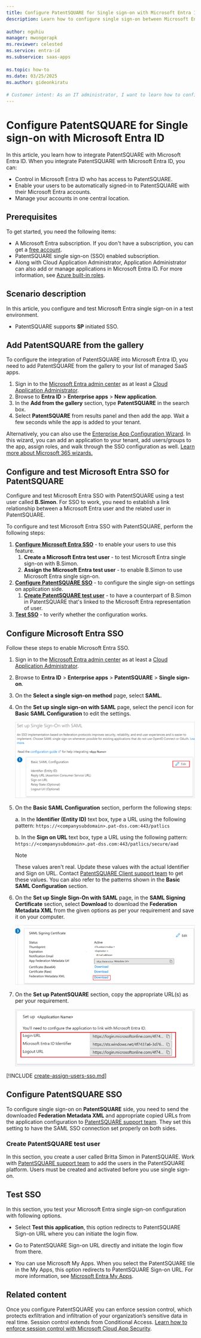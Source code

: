 ```yaml
---
title: Configure PatentSQUARE for Single sign-on with Microsoft Entra ID
description: Learn how to configure single sign-on between Microsoft Entra ID and PatentSQUARE.

author: nguhiu
manager: mwongerapk
ms.reviewer: celested
ms.service: entra-id
ms.subservice: saas-apps

ms.topic: how-to
ms.date: 03/25/2025
ms.author: gideonkiratu

# Customer intent: As an IT administrator, I want to learn how to configure single sign-on between Microsoft Entra ID and PatentSQUARE so that I can control who has access to PatentSQUARE, enable automatic sign-in with Microsoft Entra accounts, and manage my accounts in one central location.
---
```

# Configure PatentSQUARE for Single sign-on with Microsoft Entra ID

In this article,  you learn how to integrate PatentSQUARE with Microsoft Entra ID. When you integrate PatentSQUARE with Microsoft Entra ID, you can:

* Control in Microsoft Entra ID who has access to PatentSQUARE.
* Enable your users to be automatically signed-in to PatentSQUARE with their Microsoft Entra accounts.
* Manage your accounts in one central location.

## Prerequisites

To get started, you need the following items:

* A Microsoft Entra subscription. If you don't have a subscription, you can get a [free account](https://azure.microsoft.com/pricing/purchase-options/azure-account?cid=msft_learn).
* PatentSQUARE single sign-on (SSO) enabled subscription.
* Along with Cloud Application Administrator, Application Administrator can also add or manage applications in Microsoft Entra ID.
For more information, see [Azure built-in roles](~/identity/role-based-access-control/permissions-reference.md).

## Scenario description

In this article,  you configure and test Microsoft Entra single sign-on in a test environment.

* PatentSQUARE supports **SP** initiated SSO.

## Add PatentSQUARE from the gallery

To configure the integration of PatentSQUARE into Microsoft Entra ID, you need to add PatentSQUARE from the gallery to your list of managed SaaS apps.

1. Sign in to the [Microsoft Entra admin center](https://entra.microsoft.com) as at least a [Cloud Application Administrator](~/identity/role-based-access-control/permissions-reference.md#cloud-application-administrator).
1. Browse to **Entra ID** > **Enterprise apps** > **New application**.
1. In the **Add from the gallery** section, type **PatentSQUARE** in the search box.
1. Select **PatentSQUARE** from results panel and then add the app. Wait a few seconds while the app is added to your tenant.

 Alternatively, you can also use the [Enterprise App Configuration Wizard](https://portal.office.com/AdminPortal/home?Q=Docs#/azureadappintegration). In this wizard, you can add an application to your tenant, add users/groups to the app, assign roles, and walk through the SSO configuration as well. [Learn more about Microsoft 365 wizards.](/microsoft-365/admin/misc/azure-ad-setup-guides)

<a name='configure-and-test-azure-ad-sso-for-patentsquare'></a>

## Configure and test Microsoft Entra SSO for PatentSQUARE

Configure and test Microsoft Entra SSO with PatentSQUARE using a test user called **B.Simon**. For SSO to work, you need to establish a link relationship between a Microsoft Entra user and the related user in PatentSQUARE.

To configure and test Microsoft Entra SSO with PatentSQUARE, perform the following steps:

1. **[Configure Microsoft Entra SSO](#configure-azure-ad-sso)** - to enable your users to use this feature.
   1. **Create a Microsoft Entra test user** - to test Microsoft Entra single sign-on with B.Simon.
   1. **Assign the Microsoft Entra test user** - to enable B.Simon to use Microsoft Entra single sign-on.
1. **[Configure PatentSQUARE SSO](#configure-patentsquare-sso)** - to configure the single sign-on settings on application side.
   1. **[Create PatentSQUARE test user](#create-patentsquare-test-user)** - to have a counterpart of B.Simon in PatentSQUARE that's linked to the Microsoft Entra representation of user.
1. **[Test SSO](#test-sso)** - to verify whether the configuration works.

<a name='configure-azure-ad-sso'></a>

## Configure Microsoft Entra SSO

Follow these steps to enable Microsoft Entra SSO.

1. Sign in to the [Microsoft Entra admin center](https://entra.microsoft.com) as at least a [Cloud Application Administrator](~/identity/role-based-access-control/permissions-reference.md#cloud-application-administrator).
1. Browse to **Entra ID** > **Enterprise apps** > **PatentSQUARE** > **Single sign-on**.
1. On the **Select a single sign-on method** page, select **SAML**.
1. On the **Set up single sign-on with SAML** page, select the pencil icon for **Basic SAML Configuration** to edit the settings.

   ![Screenshot shows to edit Basic S A M L Configuration.](common/edit-urls.png "Basic Configuration")

1. On the **Basic SAML Configuration** section, perform the following steps:

    a. In the **Identifier (Entity ID)** text box, type a URL using the following pattern:
    `https://<companysubdomain>.pat-dss.com:443/patlics`
    
	b. In the **Sign on URL** text box, type a URL using the following pattern:
    `https://<companysubdomain>.pat-dss.com:443/patlics/secure/aad`

	> [!NOTE]
	> These values aren't real. Update these values with the actual Identifier and Sign on URL. Contact [PatentSQUARE Client support team](https://www.panasonic.com/jp/business/its/patentsquare.html) to get these values. You can also refer to the patterns shown in the **Basic SAML Configuration** section.

1. On the **Set up Single Sign-On with SAML** page, in the **SAML Signing Certificate** section, select **Download** to download the **Federation Metadata XML** from the given options as per your requirement and save it on your computer.

	![Screenshot shows the Certificate download link.](common/metadataxml.png "Certificate")

1. On the **Set up PatentSQUARE** section, copy the appropriate URL(s) as per your requirement.

	![Screenshot shows to copy configuration appropriate U R L.](common/copy-configuration-urls.png "Metadata")

<a name='create-an-azure-ad-test-user'></a>

[!INCLUDE [create-assign-users-sso.md](~/identity/saas-apps/includes/create-assign-users-sso.md)]

## Configure PatentSQUARE SSO

To configure single sign-on on **PatentSQUARE** side, you need to send the downloaded **Federation Metadata XML** and appropriate copied URLs from the application configuration to [PatentSQUARE support team](https://www.panasonic.com/jp/business/its/patentsquare.html). They set this setting to have the SAML SSO connection set properly on both sides.

### Create PatentSQUARE test user

In this section, you create a user called Britta Simon in PatentSQUARE. Work with [PatentSQUARE support team](https://www.panasonic.com/jp/business/its/patentsquare.html) to add the users in the PatentSQUARE platform. Users must be created and activated before you use single sign-on.

## Test SSO

In this section, you test your Microsoft Entra single sign-on configuration with following options. 

* Select **Test this application**, this option redirects to PatentSQUARE Sign-on URL where you can initiate the login flow. 

* Go to PatentSQUARE Sign-on URL directly and initiate the login flow from there.

* You can use Microsoft My Apps. When you select the PatentSQUARE tile in the My Apps, this option redirects to PatentSQUARE Sign-on URL. For more information, see [Microsoft Entra My Apps](/azure/active-directory/manage-apps/end-user-experiences#azure-ad-my-apps).

## Related content

Once you configure PatentSQUARE you can enforce session control, which protects exfiltration and infiltration of your organization’s sensitive data in real time. Session control extends from Conditional Access. [Learn how to enforce session control with Microsoft Cloud App Security](/cloud-app-security/proxy-deployment-aad).
